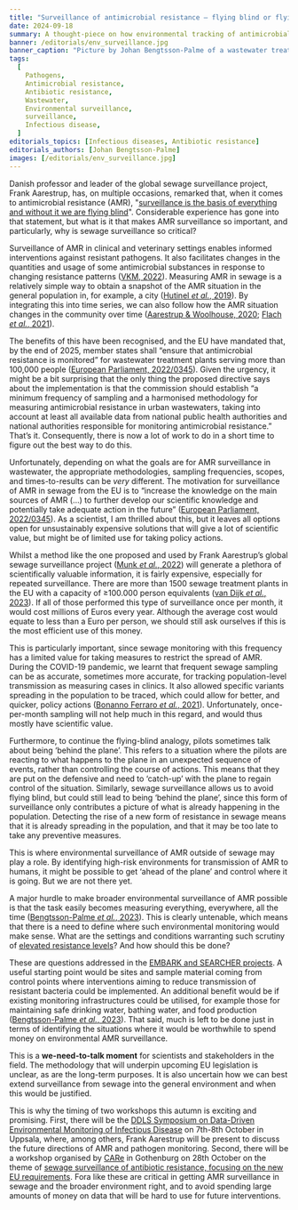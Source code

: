 ```yaml
---
title: "Surveillance of antimicrobial resistance – flying blind or flying behind?"
date: 2024-09-18
summary: A thought-piece on how environmental tracking of antimicrobial resistance should be done. It aims to provoke discussion between scientists and stakeholders, particularly in light of upcoming EU legislation.
banner: /editorials/env_surveillance.jpg
banner_caption: "Picture by Johan Bengtsson-Palme of a wastewater treatment facility."
tags:
  [
    Pathogens,
    Antimicrobial resistance,
    Antibiotic resistance,
    Wastewater,
    Environmental surveillance,
    surveillance,
    Infectious disease,
  ]
editorials_topics: [Infectious diseases, Antibiotic resistance]
editorials_authors: [Johan Bengtsson-Palme]
images: [/editorials/env_surveillance.jpg]
---
```


Danish professor and leader of the global sewage surveillance project, Frank Aarestrup, has, on multiple occasions, remarked that, when it comes to antimicrobial resistance (AMR), "[surveillance is the basis of everything and without it we are flying blind](https://www.linkedin.com/posts/frank-aarestrup-7379aa91_genomic-analysis-of-sewage-from-101-countries-activity-7005436174257258497-QPDn/?originalSubdomain=lk)". Considerable experience has gone into that statement, but what is it that makes AMR surveillance so important, and particularly, why is sewage surveillance so critical?

Surveillance of AMR in clinical and veterinary settings enables informed interventions against resistant pathogens. It also facilitates changes in the quantities and usage of some antimicrobial substances in response to changing resistance patterns ([VKM, 2022](https://vkm.no/english/riskassessments/allpublications/antimicrobialresistanceintheenvironment.4.ad2b36d178c0d9d0afd7c6d.html)). Measuring AMR in sewage is a relatively simple way to obtain a snapshot of the AMR situation in the general population in, for example, a city ([Hutinel _et al._, 2019](https://doi.org/10.2807/1560-7917.ES.2019.24.37.1800497)). By integrating this into time series, we can also follow how the AMR situation changes in the community over time ([Aarestrup & Woolhouse, 2020](https://doi.org/10.1126/science.aba3432); [Flach _et al._, 2021](https://www.sciencedirect.com/science/article/pii/S0043135421004590?via%3Dihub)).

The benefits of this have been recognised, and the EU have mandated that, by the end of 2025, member states shall “ensure that antimicrobial resistance is monitored” for wastewater treatment plants serving more than 100,000 people ([European Parliament, 2022/0345](https://www.europarl.europa.eu/doceo/document/TA-9-2024-0222_EN.html)). Given the urgency, it might be a bit surprising that the only thing the proposed directive says about the implementation is that the commission should establish “a minimum frequency of sampling and a harmonised methodology for measuring antimicrobial resistance in urban wastewaters, taking into account at least all available data from national public health authorities and national authorities responsible for monitoring antimicrobial resistance.” That’s it. Consequently, there is now a lot of work to do in a short time to figure out the best way to do this.

Unfortunately, depending on what the goals are for AMR surveillance in wastewater, the appropriate methodologies, sampling frequencies, scopes, and times-to-results can be _very_ different. The motivation for surveillance of AMR in sewage from the EU is to “increase the knowledge on the main sources of AMR (…) to further develop our scientific knowledge and potentially take adequate action in the future” ([European Parliament, 2022/0345](https://www.europarl.europa.eu/doceo/document/TA-9-2024-0222_EN.html)). As a scientist, I am thrilled about this, but it leaves all options open for unsustainably expensive solutions that will give a lot of scientific value, but might be of limited use for taking policy actions.

Whilst a method like the one proposed and used by Frank Aarestrup’s global sewage surveillance project ([Munk _et al._, 2022](https://doi.org/10.1038/s41467-022-34312-7)) will generate a plethora of scientifically valuable information, it is fairly expensive, especially for repeated surveillance. There are more than 1500 sewage treatment plants in the EU with a capacity of ≥100.000 person equivalents ([van Dijk _et al._, 2023](https://doi.org/10.1016/j.watres.2023.120157)). If all of those performed this type of surveillance once per month, it would cost millions of Euros every year. Although the average cost would equate to less than a Euro per person, we should still ask ourselves if this is the most efficient use of this money.

This is particularly important, since sewage monitoring with this frequency has a limited value for taking measures to restrict the spread of AMR. During the COVID-19 pandemic, we learnt that frequent sewage sampling can be as accurate, sometimes more accurate, for tracking population-level transmission as measuring cases in clinics. It also allowed specific variants spreading in the population to be traced, which could allow for better, and quicker, policy actions ([Bonanno Ferraro _et al._, 2021](https://doi.org/10.1007/s12560-021-09498-6)). Unfortunately, once-per-month sampling will not help much in this regard, and would thus mostly have scientific value.

Furthermore, to continue the flying-blind analogy, pilots sometimes talk about being ‘behind the plane’. This refers to a situation where the pilots are reacting to what happens to the plane in an unexpected sequence of events, rather than controlling the course of actions. This means that they are put on the defensive and need to ‘catch-up’ with the plane to regain control of the situation. Similarly, sewage surveillance allows us to avoid flying blind, but could still lead to being ‘behind the plane’, since this form of surveillance only contributes a picture of what is already happening in the population. Detecting the rise of a new form of resistance in sewage means that it is already spreading in the population, and that it may be too late to take any preventive measures.

This is where environmental surveillance of AMR outside of sewage may play a role. By identifying high-risk environments for transmission of AMR to humans, it might be possible to get ‘ahead of the plane’ and control where it is going. But we are not there yet.

A major hurdle to make broader environmental surveillance of AMR possible is that the task easily becomes measuring everything, everywhere, all the time ([Bengtsson-Palme _et al._, 2023](https://doi.org/10.1016/j.envint.2023.108089)). This is clearly untenable, which means that there is a need to define where such environmental monitoring would make sense. What are the settings and conditions warranting such scrutiny of [elevated resistance levels](https://doi.org/10.1016/j.envint.2023.108084)? And how should this be done?

These are questions addressed in the [EMBARK and SEARCHER projects](http://antimicrobialresistance.eu). A useful starting point would be sites and sample material coming from control points where interventions aiming to reduce transmission of resistant bacteria could be implemented. An additional benefit would be if existing monitoring infrastructures could be utilised, for example those for maintaining safe drinking water, bathing water, and food production ([Bengtsson-Palme _et al._, 2023](https://doi.org/10.1016/j.envint.2023.108089)). That said, much is left to be done just in terms of identifying the situations where it would be worthwhile to spend money on environmental AMR surveillance.

This is a **we-need-to-talk moment** for scientists and stakeholders in the field. The methodology that will underpin upcoming EU legislation is unclear, as are the long-term purposes. It is also uncertain how we can best extend surveillance from sewage into the general environment and when this would be justified.

This is why the timing of two workshops this autumn is exciting and promising. First, there will be the [DDLS Symposium on Data-Driven Environmental Monitoring of Infectious Disease](https://www.scilifelab.se/event/ddls-symposium-on-data-driven-environmental-monitoring-of-infectious-diseases/) on 7th-8th October in Uppsala, where, among others, Frank Aarestrup will be present to discuss the future directions of AMR and pathogen monitoring. Second, there will be a workshop organised by [CARe](https://www.gu.se/en/care) in Gothenburg on 28th October on the theme of [sewage surveillance of antibiotic resistance, focusing on the new EU requirements](https://www.gu.se/en/event/workshop-sewage-surveillance-of-antibiotic-resistance-new-eu-requirements-how-when-and-most-importantly-why). Fora like these are critical in getting AMR surveillance in sewage and the broader environment right, and to avoid spending large amounts of money on data that will be hard to use for future interventions.

<!-- #### Cite this editorial

Hugerth, L. W. (2024). Editorial: “Feed a gut, and starve a fever” or friendly vs disease-causing pathogens. SciLifeLab. Online resource. DOI: [10.17044/scilifelab.25217921](https://doi.org/10.17044/scilifelab.25217921). -->
